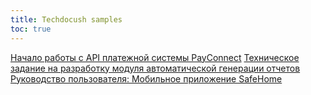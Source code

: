 ```yaml
---
title: Techdocush samples
toc: true
---
```


[Начало работы с API платежной системы PayConnect](api-doc)
[Техническое задание на разработку модуля автоматической генерации отчетов](tech-spec)
[Руководство пользователя: Мобильное приложение SafeHome](user-manual)